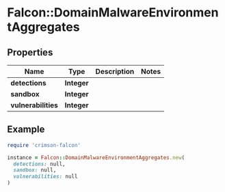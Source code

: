 # Falcon::DomainMalwareEnvironmentAggregates

## Properties

| Name | Type | Description | Notes |
| ---- | ---- | ----------- | ----- |
| **detections** | **Integer** |  |  |
| **sandbox** | **Integer** |  |  |
| **vulnerabilities** | **Integer** |  |  |

## Example

```ruby
require 'crimson-falcon'

instance = Falcon::DomainMalwareEnvironmentAggregates.new(
  detections: null,
  sandbox: null,
  vulnerabilities: null
)
```

